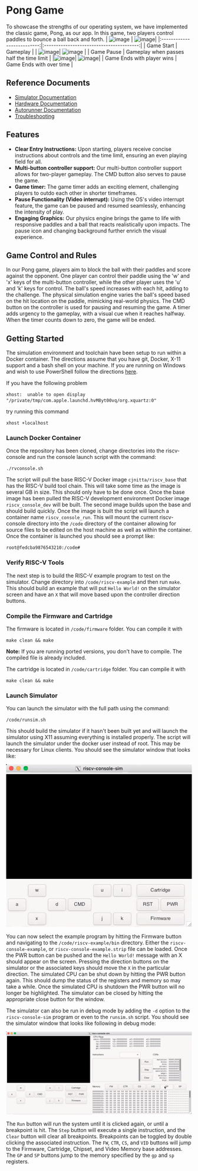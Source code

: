# Pong Game

To showcase the strengths of our operating system, we have implemented the classic game, Pong, as our app. In this game, two players control paddles to bounce a ball back and forth. 
| <img width="224" alt="image" src="https://github.com/tobyyu007/riscv-console/assets/39978173/bd26da31-73f8-4a91-bf78-f219f29b28f0"> | <img width="224" alt="image" src="https://github.com/tobyyu007/riscv-console/assets/39978173/0a1ce002-024a-4fab-9c0a-d0b3b20ab08a">|
|:--------------------------:|:----------------------------------------:|
| Game Start                 | Gameplay                                 |
| <img width="224" alt="image" src="https://github.com/tobyyu007/riscv-console/assets/39978173/8924c844-1877-45c5-9a3c-63e4a359abbc">| <img width="224" alt="image" src="https://github.com/tobyyu007/riscv-console/assets/39978173/a6bbb97f-09de-4b58-bdbc-7c60cbeba6bf"> |
| Game Pause                 | Gameplay when passes half the time limit |
|<img width="224" alt="image" src="https://github.com/tobyyu007/riscv-console/assets/39978173/4498997d-5f28-4b83-ab21-7f265eacff28">| <img width="224" alt="image" src="https://github.com/tobyyu007/riscv-console/assets/39978173/8db85f54-fcf7-4bdb-a8a0-87fcfad9a053">|
| Game Ends with player wins | Game Ends with over time                 |


## Reference Documents

* [Simulator Documentation](docs/simulator.md)
* [Hardware Documentation](docs/hardware.md)
* [Autorunner Documentation](docs/autorunner.md)
* [Troubleshooting](docs/troubleshooting.md)

## Features
- **Clear Entry Instructions:** Upon starting, players receive concise instructions about controls and the time limit, ensuring an even playing field for all.
- **Multi-button controller support:** Our multi-button controller support allows for two-player gameplay. The CMD button also serves to pause the game.
- **Game timer:** The game timer adds an exciting element, challenging players to outdo each other in shorter timeframes.
- **Pause Functionality (Video interrupt):** Using the OS's video interrupt feature, the game can be paused and resumed seamlessly, enhancing the intensity of play.
- **Engaging Graphics:** Our physics engine brings the game to life with responsive paddles and a ball that reacts realistically upon impacts. The pause icon and changing background further enrich the visual experience.

## Game Control and Rules
In our Pong game, players aim to block the ball with their paddles and score against the opponent. One player can control their paddle using the 'w' and 'x' keys of the multi-button controller, while the other player uses the 'u' and 'k' keys for control. The ball's speed increases with each hit, adding to the challenge. The physical simulation engine varies the ball's speed based on the hit location on the paddle, mimicking real-world physics. The CMD button on the controller is used for pausing and resuming the game. A timer adds urgency to the gameplay, with a visual cue when it reaches halfway. When the timer counts down to zero, the game will be ended.

## Getting Started
The simulation environment and toolchain have been setup to run within a Docker container. The directions assume that you have git, Docker, X-11 support and a bash shell on your machine. If you are running on Windows and wish to use PowerShell follow the directions [here](docs/powershell.md). 

If you have the following problem
```
xhost:  unable to open display "/private/tmp/com.apple.launchd.hvM8yt00vq/org.xquartz:0"
```
try running this command
```
xhost +localhost
```

### Launch Docker Container
Once the repository has been cloned, change directories into the riscv-console and run the console launch script with the command:
```
./rvconsole.sh
```
The script will pull the base RISC-V Docker image `cjnitta/riscv_base` that has the RISC-V build tool chain. This will take some time as the image is several GB in size. This should only have to be done once. Once the base image has been pulled the RISC-V development environment Docker image `riscv_console_dev` will be built. The second image builds upon the base and should build quickly. Once the image is built the script will launch a container name `riscv_console_run`. This will mount the current riscv-console directory into the `/code` directory of the container allowing for source files to be edited on the host machine as well as within the container. Once the container is launched you should see a prompt like:
```
root@fedcba9876543210:/code#
```

### Verify RISC-V Tools
The next step is to build the RISC-V example program to test on the simulator. Change directory into `/code/riscv-example` and then run `make`. This should build an example that will put `Hello World!` on the simulator screen and have an `X` that will move based upon the controller direction buttons. 

### Compile the Firmware and Cartridge
The firmware is located in `/code/firmware` folder. You can compile it with
```
make clean && make
```

**Note:** If you are running ported versions, you don't have to compile. The compiled file is already included. 

The cartridge is located in `/code/cartridge` folder. You can compile it with
```
make clean && make
```

### Launch Simulator
You can launch the simulator with the full path using the command:
```
/code/runsim.sh
```
This should build the simulator if it hasn't been built yet and will launch the simulator using X11 assuming everything is installed properly. The script will launch the simulator under the docker user instead of root. This may be necessary for Linux clients. You should see the simulator window that looks like: 

![](docs/img/console-screenshot.png)

You can now select the example program by hitting the Firmware button and navigating to the `/code/riscv-example/bin` directory. Either the `riscv-console-example`, or `riscv-console-example.strip` file can be loaded. Once the PWR button can be pushed and the `Hello World!` message with an X should appear on the screen. Pressing the direction buttons on the simulator or the associated keys should move the `X` in the particular direction. The simulated CPU can be shut down by hitting the PWR button again. This should dump the status of the registers and memory so may take a while. Once the simulated CPU is shutdown the PWR button will no longer be highlighted. The simulator can be closed by hitting the appropriate close button for the window.

The simulator can also be run in debug mode by adding the `-d` option to the `riscv-console-sim` program or even to the `runsim.sh` script. You should see the simulator window that looks like following in debug mode: 

![](docs/img/console-screenshot-debug.png)

The `Run` button will run the system until it is clicked again, or until a breakpoint is hit. The `Step` button will execute a single instruction, and the `Clear` button will clear all breakpoints. Breakpoints can be toggled by double clicking the associated instruction. The `FW`, `CTR`, `CS`, and `VID` buttons will jump to the Firmware, Cartridge, Chipset, and Video Memory base addresses. The `GP` and `SP` buttons jump to the memory specified by the `gp` and `sp` registers.
